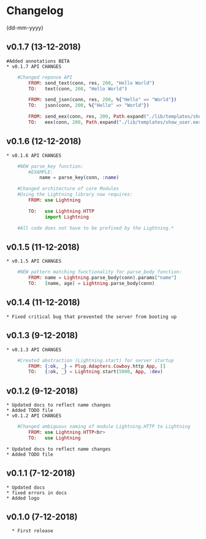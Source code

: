 # Changelog
(dd-mm-yyyy)


## v0.1.7 (13-12-2018)
	#Added annotations BETA
	* v0.1.7 API CHANGES
```elixir
	#Changed reponse API
		FROM: send_text(conn, res, 200, "Hello World")
		TO:	  text(conn, 200, "Hello World")

		FROM: send_json(conn, res, 200, %{"Hello" => "World"})
		TO:	  json(conn, 200, %{"Hello" => "World"})

		FROM: send_eex(conn, res, 200, Path.expand("./lib/templates/show_user.eex"), [hi: "hi"])
		TO:	  eex(conn, 200, Path.expand("./lib/templates/show_user.eex"), [hi: "hi"])
````


## v0.1.6 (12-12-2018)
	* v0.1.6 API CHANGES
```elixir
	#NEW parse_key function:
		#EXAMPLE:
			name = parse_key(conn, :name)

	#Changed architecture of core Modules
	#Using the Lightning library now requires:
		FROM: use Lightning

		TO:	  use Lightning.HTTP
			  import Lightning

	#All code does not have to be prefixed by the Lightning.*
````

## v0.1.5 (11-12-2018)
	* v0.1.5 API CHANGES
```elixir
	#NEW pattern matching functionality for parse_body function:
		FROM: name = Lightning.parse_body(conn).params["name"]
		TO:   [name, age] = Lightning.parse_body(conn)
````

## v0.1.4 (11-12-2018)
	* Fixed critical bug that prevented the server from booting up


## v0.1.3 (9-12-2018)
	* v0.1.3 API CHANGES
```elixir
	#Created abstraction (Lightning.start) for server startup
		FROM: {:ok, _} = Plug.Adapters.Cowboy.http App, []
		TO:   {:ok, _} = Lightning.start(5000, App, :dev)
````
			

## v0.1.2 (9-12-2018)
	* Updated docs to reflect name changes
	* Added TODO file
	* v0.1.2 API CHANGES
```elixir
	#Changed ambiguous naming of module Lightning.HTTP to Lightning
		FROM: use Lightning.HTTP<br>
		TO:   use Lightning
````
	* Updated docs to reflect name changes
	* Added TODO file


## v0.1.1 (7-12-2018)
	* Updated docs
	* fixed errors in docs
	* Added logo


## v0.1.0 (7-12-2018)
	  * First release
